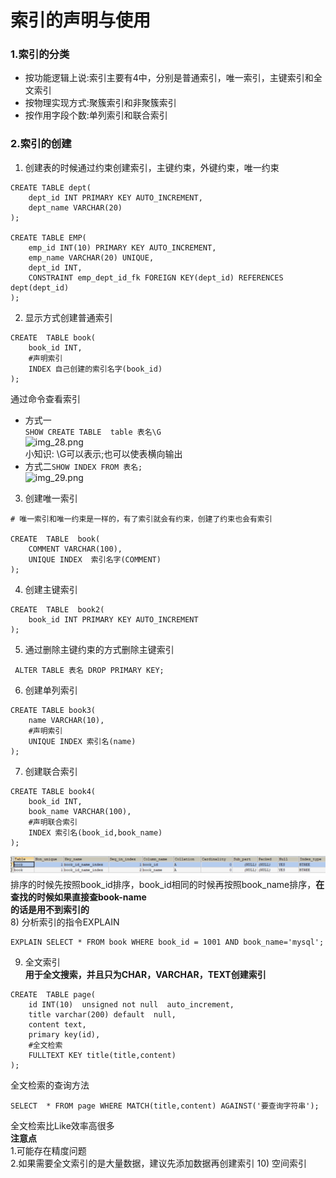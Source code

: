 # 索引的声明与使用  
### 1.索引的分类
* 按功能逻辑上说:索引主要有4中，分别是普通索引，唯一索引，主键索引和全文索引
* 按物理实现方式:聚簇索引和非聚簇索引  
* 按作用字段个数:单列索引和联合索引
### 2.索引的创建  
1) 创建表的时候通过约束创建索引，主键约束，外键约束，唯一约束  
```mysql
CREATE TABLE dept(
    dept_id INT PRIMARY KEY AUTO_INCREMENT,
    dept_name VARCHAR(20)
);

CREATE TABLE EMP(
    emp_id INT(10) PRIMARY KEY AUTO_INCREMENT,
    emp_name VARCHAR(20) UNIQUE,
    dept_id INT,
    CONSTRAINT emp_dept_id_fk FOREIGN KEY(dept_id) REFERENCES dept(dept_id)
);
```
2) 显示方式创建普通索引  
```mysql
CREATE  TABLE book(
    book_id INT,
    #声明索引
    INDEX 自己创建的索引名字(book_id)
);
```
通过命令查看索引    
* 方式一  
```SHOW CREATE TABLE  table 表名\G```  
![img_28.png](img_28.png)  
小知识: \G可以表示;也可以使表横向输出  
* 方式二```SHOW INDEX FROM 表名;```  
![img_29.png](img_29.png)  
3) 创建唯一索引  
```mysql
# 唯一索引和唯一约束是一样的，有了索引就会有约束，创建了约束也会有索引

CREATE  TABLE  book(
    COMMENT VARCHAR(100),
    UNIQUE INDEX  索引名字(COMMENT)
);
```
4) 创建主键索引  
```mysql
CREATE  TABLE  book2(
    book_id INT PRIMARY KEY AUTO_INCREMENT
);
```
5) 通过删除主键约束的方式删除主键索引  
```mysql
 ALTER TABLE 表名 DROP PRIMARY KEY; 
```
6) 创建单列索引
```mysql
CREATE TABLE book3(
    name VARCHAR(10),
    #声明索引
    UNIQUE INDEX 索引名(name)
);
```
7) 创建联合索引  
```mysql
CREATE TABLE book4(
    book_id INT,
    book_name VARCHAR(100),
    #声明联合索引
    INDEX 索引名(book_id,book_name)
);
```  
![img_30.png](img_30.png)  
排序的时候先按照book_id排序，book_id相同的时候再按照book_name排序，**在查找的时候如果直接查book-name  
的话是用不到索引的**  
8) 分析索引的指令EXPLAIN
```mysql
EXPLAIN SELECT * FROM book WHERE book_id = 1001 AND book_name='mysql';
```
9) 全文索引  
**用于全文搜索，并且只为CHAR，VARCHAR，TEXT创建索引** 
```mysql
CREATE  TABLE page(
    id INT(10)  unsigned not null  auto_increment,
    title varchar(200) default  null,
    content text,
    primary key(id),
    #全文检索
    FULLTEXT KEY title(title,content)
);
```
全文检索的查询方法
```mysql
SELECT  * FROM page WHERE MATCH(title,content) AGAINST('要查询字符串');

```

全文检索比Like效率高很多  
**注意点**     
 1.可能存在精度问题  
 2.如果需要全文索引的是大量数据，建议先添加数据再创建索引 
10) 空间索引  

















